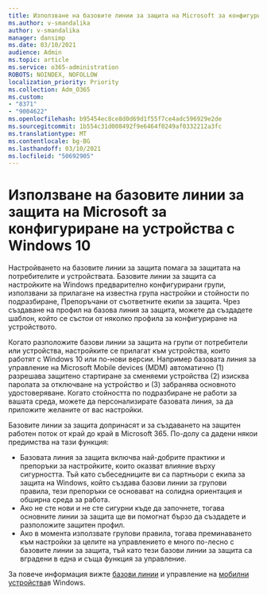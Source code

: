 ```yaml
---
title: Използване на базовите линии за защита на Microsoft за конфигуриране на устройства с Windows 10
ms.author: v-smandalika
author: v-smandalika
manager: dansimp
ms.date: 03/10/2021
audience: Admin
ms.topic: article
ms.service: o365-administration
ROBOTS: NOINDEX, NOFOLLOW
localization_priority: Priority
ms.collection: Adm_O365
ms.custom:
- "8371"
- "9004622"
ms.openlocfilehash: b95454ec8ce8d0d69d1f55f7ce4adc596929e2de
ms.sourcegitcommit: 1b554c31d008492f9e6464f0249af0332212a3fc
ms.translationtype: MT
ms.contentlocale: bg-BG
ms.lasthandoff: 03/10/2021
ms.locfileid: "50692905"
---
```

# <a name="use-the-microsoft-intune-security-baselines-for-configuring-windows-10-devices"></a>Използване на базовите линии за защита на Microsoft за конфигуриране на устройства с Windows 10

Настройването на базовите линии за защита помага за защитата на потребителите и устройствата. Базовите линии за защита са настройките на Windows предварително конфигурирани групи, използвани за прилагане на известна група настройки и стойности по подразбиране, Препоръчани от съответните екипи за защита. Чрез създаване на профил на базова линия за защита, можете да създадете шаблон, който се състои от няколко профила за конфигуриране на устройството.

Когато разположите базови линии за защита на групи от потребители или устройства, настройките се прилагат към устройства, които работят с Windows 10 или по-нови версии. Например базовата линия за управление на Microsoft Mobile devices (MDM) автоматично (1) разрешава защитено стартиране за сменяеми устройства (2) изисква паролата за отключване на устройство и (3) забранява основното удостоверяване. Когато стойността по подразбиране не работи за вашата среда, можете да персонализирате базовата линия, за да приложите желаните от вас настройки.

Базовите линии за защита допринасят и за създаването на защитен работен поток от край до край в Microsoft 365. По-долу са дадени някои предимства на тази функция:
- Базовата линия за защита включва най-добрите практики и препоръки за настройките, които оказват влияние върху сигурността. Тъй като събеседниците ви са партньори с екипа за защита на Windows, който създава базови линии за групови правила, тези препоръки се основават на солидна ориентация и обширна среда за работа.
- Ако не сте нови и не сте сигурни къде да започнете, тогава основните линии за защита ще ви помогнат бързо да създадете и разположите защитен профил.
- Ако в момента използвате групови правила, тогава преминаването към настройки за целите на управлението е много по-лесно с базовите линии за защита, тъй като тези базови линии за защита са вградени в една и съща функция за управление.

За повече информация вижте [базови линии](https://docs.microsoft.com/windows/security/threat-protection/windows-security-baselines) и управление на [мобилни устройства](https://docs.microsoft.com/windows/client-management/mdm/)в Windows.